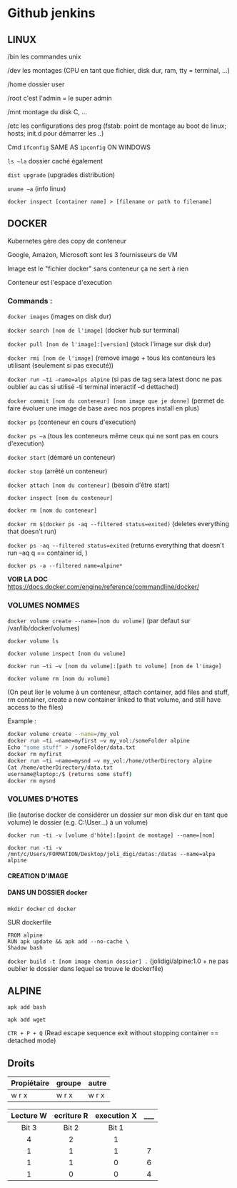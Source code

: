 # Github jenkins

## LINUX

/bin les commandes unix

/dev les montages (CPU en tant que fichier, disk dur, ram, tty = terminal, ...)

/home dossier user

/root c'est l'admin = le super admin

/mnt montage du disk C, ...

/etc les configurations des prog (fstab: point de montage au boot de linux; hosts; init.d pour démarrer les ..)

Cmd `ifconfig` SAME AS `ipconfig` ON WINDOWS

`ls –la` dossier caché également

`dist upgrade` (upgrades distribution)

`uname –a` (info linux)

`docker inspect [container name] > [filename or path to filename]`

## DOCKER

Kubernetes gère des copy de conteneur

Google, Amazon, Microsoft sont les 3 fournisseurs de VM

Image est le "fichier docker" sans conteneur ça ne sert à rien

Conteneur est l'espace d'execution

### Commands :

`docker images` (images on disk dur)

`docker search [nom de l'image]` (docker hub sur terminal)

`docker pull [nom de l'image]:[version]` (stock l'image sur disk dur)

`docker rmi [nom de l'image]` (remove image + tous les conteneurs les utilisant (seulement si pas executé))

`docker run –ti –name=alps alpine` (si pas de tag sera latest donc ne pas oublier au cas si utilisé -ti terminal interactif –d dettached)

`docker commit [nom du conteneur] [nom image que je donne]` (permet de faire évoluer une image de base avec nos propres install en plus)

`docker ps` (conteneur en cours d'execution)

`docker ps –a` (tous les conteneurs même ceux qui ne sont pas en cours d'execution)

`docker start` (démaré un conteneur)

`docker stop` (arrêté un conteneur)

`docker attach [nom du conteneur]` (besoin d'être start)

`docker inspect [nom du conteneur]`

`docker rm [nom du conteneur]`

`docker rm $(docker ps -aq --filtered status=exited)` (deletes everything that doesn't run)

`docker ps -aq --filtered status=exited` (returns everything that doesn't run –aq q == container id, )

`docker ps -a --filtered name=alpine*`

**VOIR LA DOC** https://docs.docker.com/engine/reference/commandline/docker/

### VOLUMES NOMMES

`docker volume create --name=[nom du volume]` (par defaut sur /var/lib/docker/volumes)

`docker volume ls`

`docker volume inspect [nom du volume]`

`docker run –ti –v [nom du volume]:[path to volume] [nom de l'image]`

`docker volume rm [nom du volume]`

(On peut lier le volume à un conteneur, attach container, add files and stuff, rm container, create a new container linked to that volume, and still have access to the files)

Example :

```bash
docker volume create --name=/my_vol
docker run –ti –name=myfirst –v my_vol:/someFolder alpine
Echo "some stuff" > /someFolder/data.txt
docker rm myfirst
docker run –ti –name=mysnd –v my_vol:/home/otherDirectory alpine
Cat /home/otherDirectory/data.txt
username@laptop:/$ (returns some stuff)
docker rm mysnd
```

### VOLUMES D'HOTES

(lie (autorise docker de considérer un dossier sur mon disk dur en tant que volume) le dossier (e.g. C:\User\...) à un volume)

`docker run -ti -v [volume d'hôte]:[point de montage] --name=[nom]`

`docker run -ti -v /mnt/c/Users/FORMATION/Desktop/joli_digi/datas:/datas --name=alpa alpine`

#### CREATION D'IMAGE

#### DANS UN DOSSIER docker

`mkdir docker`
`cd docker`

SUR dockerfile

```docker
FROM alpine
RUN apk update && apk add --no-cache \
Shadow bash
```

`docker build -t [nom image chemin dossier] .` (jolidigi/alpine:1.0 + ne pas oublier le dossier dans lequel se trouve le dockerfile)

## ALPINE

`apk add bash`

`apk add wget`

`CTR + P + Q` (Read escape sequence exit without stopping container == detached mode)

## Droits

| Propiétaire | groupe | autre |
| ----------- | ------ | ----- |
| w r x       | w r x  | w r x |

| Lecture W | ecriture R | execution X | **\_\_\_** |
| :-------: | :--------: | :---------: | :--------: |
|   Bit 3   |   Bit 2    |    Bit 1    |            |
|     4     |     2      |      1      |            |
|     1     |     1      |      1      |     7      |
|     1     |     1      |      0      |     6      |
|     1     |     0      |      0      |     4      |

